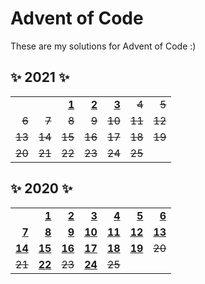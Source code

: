 # Advent of Code
These are my solutions for Advent of Code :)

## ✨ 2021 ✨

[21-1]: 2021/src/bin/day-1.rs
[21-2]: 2021/src/bin/day-2.rs
[21-3]: 2021/src/bin/day-3.rs

|          |          |          |          |          |          |          |
| -------: | -------: | -------: | -------: | -------: | -------: | -------: |
|          |          |  **[1](21-1)** |  **[2](21-2)** |  **[3](21-3)** |  ~~4~~ |  ~~5~~ |
|  ~~6~~ |  ~~7~~ |  ~~8~~ |  ~~9~~ | ~~10~~ | ~~11~~ | ~~12~~ |
| ~~13~~ | ~~14~~ | ~~15~~ | ~~16~~ | ~~17~~ | ~~18~~ | ~~19~~ |
| ~~20~~ | ~~21~~ | ~~22~~ | ~~23~~ | ~~24~~ | ~~25~~ |  |

## ✨ 2020 ✨

[1]: 2020/src/bin/day-1.rs
[2]: 2020/src/bin/day-2.rs
[3]: 2020/src/bin/day-3.rs
[4]: 2020/src/bin/day-4.rs
[5]: 2020/src/bin/day-5.rs
[6]: 2020/src/bin/day-6.rs
[7]: 2020/src/bin/day-7.rs
[8]: 2020/src/bin/day-8.rs
[9]: 2020/src/bin/day-9.rs
[10]: 2020/src/bin/day-10.rs
[11]: 2020/src/bin/day-11.rs
[12]: 2020/src/bin/day-12.rs
[13]: 2020/src/bin/day-13.rs
[14]: 2020/src/bin/day-14.rs
[15]: 2020/src/bin/day-15.rs
[16]: 2020/src/bin/day-16.rs
[17]: 2020/src/bin/day-17.rs
[18]: 2020/src/bin/day-18.rs
[19]: 2020/src/bin/day-19.rs
[22]: 2020/src/bin/day-22.rs
[24]: 2020/src/bin/day-24.rs

|          |          |          |          |          |          |          |
| -------: | -------: | -------: | -------: | -------: | -------: | -------: |
|          |  **[1]** |  **[2]** |  **[3]** |  **[4]** |  **[5]** |  **[6]** |
|  **[7]** |  **[8]** |  **[9]** | **[10]** | **[11]** | **[12]** | **[13]** |
| **[14]** | **[15]** | **[16]** | **[17]** | **[18]** | **[19]** | ~~20~~ |
| ~~21~~ | **[22]** | ~~23~~ | **[24]** | ~~25~~ |  |  |
